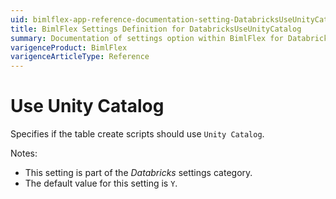 ```yaml
---
uid: bimlflex-app-reference-documentation-setting-DatabricksUseUnityCatalog
title: BimlFlex Settings Definition for DatabricksUseUnityCatalog
summary: Documentation of settings option within BimlFlex for DatabricksUseUnityCatalog
varigenceProduct: BimlFlex
varigenceArticleType: Reference
---
```


# Use Unity Catalog

Specifies if the table create scripts should use `Unity Catalog`.

Notes:

* This setting is part of the *Databricks* settings category.
* The default value for this setting is `Y`.
